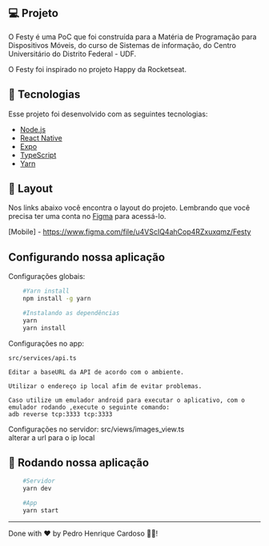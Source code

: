 ## 💻 Projeto

O Festy é uma PoC que foi construída para a Matéria de Programação para Dispositivos Móveis, do curso de Sistemas de informação, do Centro Universitário do Distrito Federal - UDF.

O Festy foi inspirado no projeto Happy da Rocketseat. 

## 🚀 Tecnologias

Esse projeto foi desenvolvido com as seguintes tecnologias:

- [Node.js](https://nodejs.org/en/)
- [React Native](https://facebook.github.io/react-native/)
- [Expo](https://expo.io/)
- [TypeScript](https://www.typescriptlang.org/)
- [Yarn](https://yarnpkg.com/)

## 🔖 Layout

Nos links abaixo você encontra o layout do projeto. Lembrando que você precisa ter uma conta no [Figma](http://figma.com/) para acessá-lo.

[Mobile] - https://www.figma.com/file/u4VScIQ4ahCop4RZxuxqmz/Festy

##  Configurando nossa aplicação


Configurações globais:
```bash
    #Yarn install
    npm install -g yarn

    #Instalando as dependências
    yarn
    yarn install
```
Configurações no app:

    src/services/api.ts

    Editar a baseURL da API de acordo com o ambiente.

    Utilizar o endereço ip local afim de evitar problemas.

    Caso utilize um emulador android para executar o aplicativo, com o emulador rodando ,execute o seguinte comando:
    adb reverse tcp:3333 tcp:3333


Configurações no servidor:
    src/views/images_view.ts    
    alterar  a url para o ip local

## 🎲 Rodando nossa aplicação

```bash
    #Servidor
    yarn dev
```

```bash
    #App
    yarn start
```

---

Done with ❤️ by Pedro Henrique Cardoso 👋🏽!
